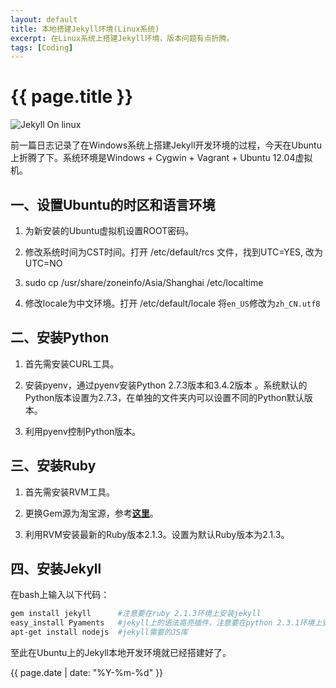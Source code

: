 ```yaml
---
layout: default
title: 本地搭建Jekyll环境(Linux系统)
excerpt: 在Linux系统上搭建Jekyll环境，版本问题有点折腾。
tags: [Coding]
---
```

{{ page.title }}
================
![Jekyll On linux](http://img.my.csdn.net/uploads/201410/11/1413025328_7898.png)

前一篇日志记录了在Windows系统上搭建Jekyll开发环境的过程，今天在Ubuntu上折腾了下。系统环境是Windows + Cygwin + Vagrant + Ubuntu 12.04虚拟机。

一、设置Ubuntu的时区和语言环境
----------------
1. 为新安装的Ubuntu虚拟机设置ROOT密码。

2. 修改系统时间为CST时间。打开 /etc/default/rcs 文件，找到UTC=YES, 改为UTC=NO 

3. sudo cp /usr/share/zoneinfo/Asia/Shanghai  /etc/localtime

4. 修改locale为中文环境。打开 /etc/default/locale 将`en_US`修改为`zh_CN.utf8`

二、安装Python
------------------
1. 首先需安装CURL工具。

2. 安装pyenv，通过pyenv安装Python 2.7.3版本和3.4.2版本 。系统默认的Python版本设置为2.7.3，在单独的文件夹内可以设置不同的Python默认版本。

3. 利用pyenv控制Python版本。

三、安装Ruby
-----------------
1. 首先需安装RVM工具。

2. 更换Gem源为淘宝源，参考[**这里**](http://ruby.taobao.org/)。

3. 利用RVM安装最新的Ruby版本2.1.3。设置为默认Ruby版本为2.1.3。

四、安装Jekyll
-----------------
在bash上输入以下代码：

~~~bash
gem install jekyll      #注意要在ruby 2.1.3环境上安装jekyll
easy_install Pyaments   #jekyll上的语法高亮插件，注意要在python 2.3.1环境上安装
apt-get install nodejs  #jekyll需要的JS库
~~~ 

至此在Ubuntu上的Jekyll本地开发环境就已经搭建好了。

{{ page.date | date: "%Y-%m-%d" }}

